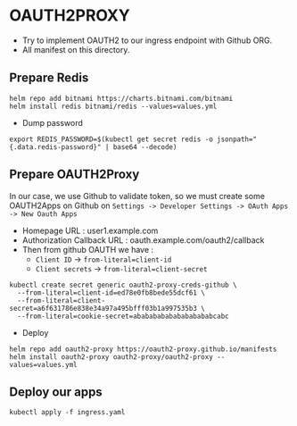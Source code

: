 # OAUTH2PROXY
- Try to implement OAUTH2 to our ingress endpoint with Github ORG.
- All manifest on this directory.

## Prepare Redis
```
helm repo add bitnami https://charts.bitnami.com/bitnami
helm install redis bitnami/redis --values=values.yml
```

- Dump password
```
export REDIS_PASSWORD=$(kubectl get secret redis -o jsonpath="{.data.redis-password}" | base64 --decode)
```

## Prepare OAUTH2Proxy
In our case, we use Github to validate token, so we must create some OAUTH2Apps on Github on `Settings -> Developer Settings -> OAuth Apps -> New Oauth Apps`
  - Homepage URL : user1.example.com
  - Authorization Callback URL : oauth.example.com/oauth2/callback
  - Then from github OAUTH we have :
    - `Client ID` -> `from-literal=client-id`
    - `Client secrets` -> `from-literal=client-secret`
```
kubectl create secret generic oauth2-proxy-creds-github \
  --from-literal=client-id=ed78e0fb8bede55dcf61 \
  --from-literal=client-secret=a6f631786e838e34a97a495bfff03b1a997535b3 \
  --from-literal=cookie-secret=ababababababababababcabc
```

- Deploy
```
helm repo add oauth2-proxy https://oauth2-proxy.github.io/manifests
helm install oauth2-proxy oauth2-proxy/oauth2-proxy --values=values.yml
```

## Deploy our apps
```
kubectl apply -f ingress.yaml
```